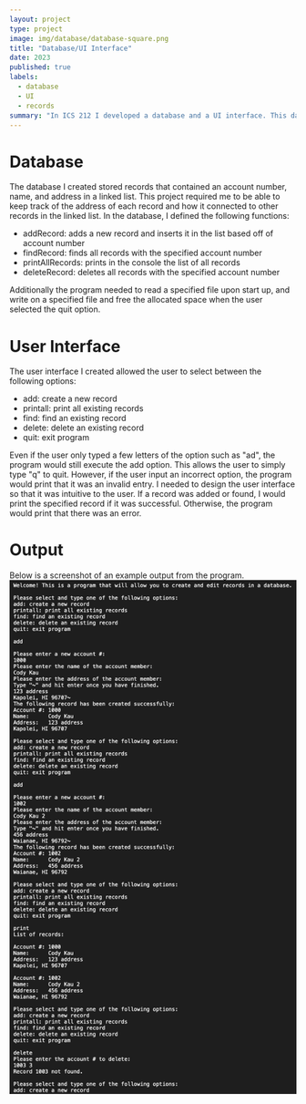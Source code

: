 ```yaml
---
layout: project
type: project
image: img/database/database-square.png
title: "Database/UI Interface"
date: 2023
published: true
labels:
  - database
  - UI
  - records
summary: "In ICS 212 I developed a database and a UI interface. This database would read records from a file and accept user input. The user would be able to add, remove, find, and print records."
---
```


# Database
The database I created stored records that contained an account number, name, and address in a linked list. This project required me to be able to keep track of the address of each record and how it connected to other records in the linked list. In the database, I defined the following functions:
  - addRecord: adds a new record and inserts it in the list based off of account number
  - findRecord: finds all records with the specified account number
  - printAllRecords: prints in the console the list of all records
  - deleteRecord: deletes all records with the specified account number

Additionally the program needed to read a specified file upon start up, and write on a specified file and free the allocated space when the user selected the quit option.

# User Interface
The user interface I created allowed the user to select between the following options:
  - add: create a new record
  - printall: print all existing records
  - find: find an existing record
  - delete: delete an existing record
  - quit: exit program

Even if the user only typed a few letters of the option such as "ad", the program would still execute the add option. This allows the user to simply type "q" to quit. However, if the user input an incorrect option, the program would print that it was an invalid entry. I needed to design the user interface so that it was intuitive to the user. If a record was added or found, I would print the specified record if it was successful. Otherwise, the program would print that there was an error.

# Output
Below is a screenshot of an example output from the program.
<img class="img-fluid" src="../img/userinterface.png">
